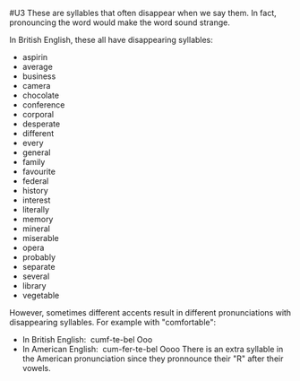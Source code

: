 #U3
These are syllables that often disappear when we say them. In fact, pronouncing the word would make the word sound strange. 

In British English, these all have disappearing syllables:
- aspirin
- average
- business
- camera
- chocolate
- conference
- corporal
- desperate
- different
- every
- general
- family
- favourite
- federal
- history
- interest
- literally
- memory
- mineral
- miserable
- opera
- probably
- separate
- several
- library
- vegetable

However, sometimes different accents result in different pronunciations with disappearing syllables. For example with "comfortable":
- In British English:  cumf-te-bel Ooo
- In American English:  cum-fer-te-bel Oooo
There is an extra syllable in the American pronunciation since they pronnounce their "R" after their vowels.